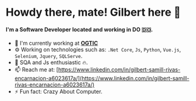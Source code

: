# Howdy there, mate! Gilbert here 👋

#### I'm a Software Developer located and working in DO 🇩🇴.

- 🏢 I'm currently working at **[OGTIC](https://ogtic.gob.do/)**
- ⚙️ Working on technologies such as: `.Net Core`, `Js`, `Python`, `Vue.js`, `Selenium`, `Jquery`, `SQLServe`.
- 🌱 SQA and Js enthusiastic 🔥.
- 📫 Reach me at: [https://www.linkedin.com/in/gilbert-samill-rivas-encarnacion-a6023617a/](https://www.linkedin.com/in/gilbert-samill-rivas-encarnacion-a6023617a/)
- ⚡️ Fun fact: Crazy About Computer. 
